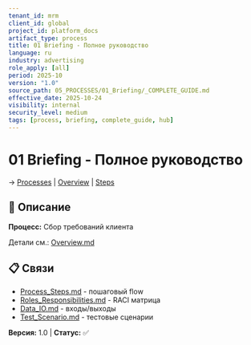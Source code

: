```yaml
---
tenant_id: mrm
client_id: global
project_id: platform_docs
artifact_type: process
title: 01 Briefing - Полное руководство
language: ru
industry: advertising
role_apply: [all]
period: 2025-10
version: "1.0"
source_path: 05_PROCESSES/01_Briefing/_COMPLETE_GUIDE.md
effective_date: 2025-10-24
visibility: internal
security_level: medium
tags: [process, briefing, complete_guide, hub]
---
```


# 01 Briefing - Полное руководство

→ [Processes](../_README.md) | [Overview](./Overview.md) | [Steps](./Process_Steps.md)

## 🎯 Описание

**Процесс:** Сбор требований клиента

Детали см.: [Overview.md](./Overview.md)

## 📋 Связи

- [Process_Steps.md](./Process_Steps.md) - пошаговый flow  
- [Roles_Responsibilities.md](./Roles_Responsibilities.md) - RACI матрица  
- [Data_IO.md](./Data_IO.md) - входы/выходы  
- [Test_Scenario.md](./Test_Scenario.md) - тестовые сценарии

**Версия:** 1.0 | **Статус:** ✅
